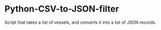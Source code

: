 # Python-CSV-to-JSON-filter
Script that takes a list of vessels, and converts it into a list of JSON records.
